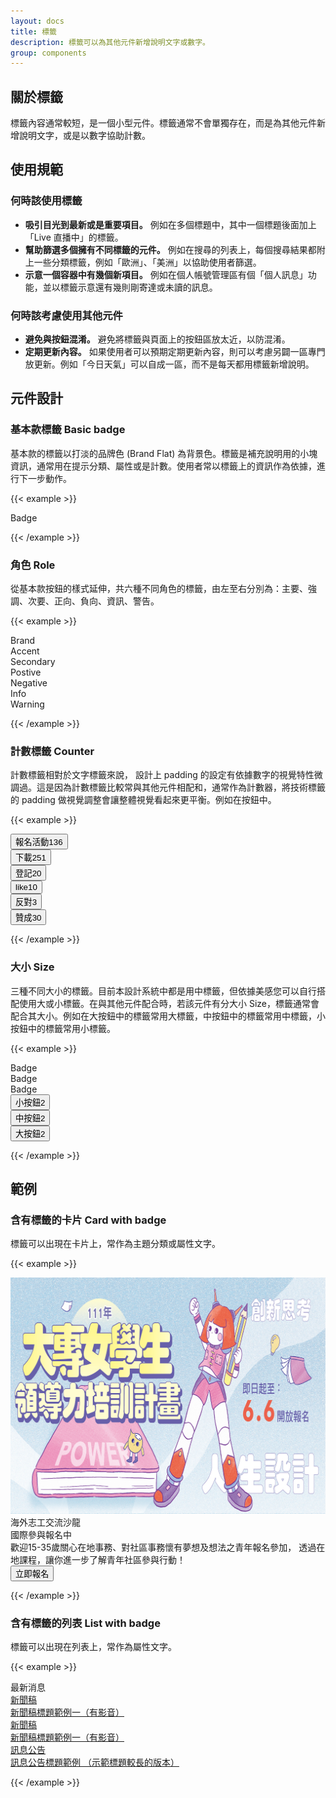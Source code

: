 ```yaml
---
layout: docs
title: 標籤
description: 標籤可以為其他元件新增說明文字或數字。
group: components
---
```


## 關於標籤

標籤內容通常較短，是一個小型元件。標籤通常不會單獨存在，而是為其他元件新增說明文字，或是以數字協助計數。

## 使用規範

### 何時該使用標籤

- **吸引目光到最新或是重要項目。** 例如在多個標題中，其中一個標題後面加上「Live 直播中」的標籤。
- **幫助篩選多個擁有不同標籤的元件。** 例如在搜尋的列表上，每個搜尋結果都附上一些分類標籤，例如「歐洲」、「美洲」以協助使用者篩選。
- **示意一個容器中有幾個新項目。** 例如在個人帳號管理區有個「個人訊息」功能，並以標籤示意還有幾則剛寄達或未讀的訊息。

### 何時該考慮使用其他元件

- **避免與按鈕混淆。** 避免將標籤與頁面上的按鈕區放太近，以防混淆。
- **定期更新內容。** 如果使用者可以預期定期更新內容，則可以考慮另闢一區專門放更新。例如「今日天氣」可以自成一區，而不是每天都用標籤新增說明。

## 元件設計

### 基本款標籤 Basic badge

基本款的標籤以打淡的品牌色 (Brand Flat) 為背景色。標籤是補充說明用的小塊資訊，通常用在提示分類、屬性或是計數。使用者常以標籤上的資訊作為依據，進行下一步動作。

{{< example >}}

<div class="row text-center">
  <div class="col">
    <span class="badge bg-brand-flat">Badge</span>
  </div>
</div>

{{< /example >}}

### 角色 Role

從基本款按鈕的樣式延伸，共六種不同角色的標籤，由左至右分別為：主要、強調、次要、正向、負向、資訊、警告。

{{< example >}}

<div class="row text-center">
  <div class="col g-3">
    <span class="badge bg-brand-flat">Brand</span>
  </div>
  <div class="col g-3">
    <span class="badge bg-accent-flat">Accent</span>
  </div>
  <div class="col g-3">
    <span class="badge bg-secondary-flat">Secondary</span>
  </div>
  <div class="col g-3">
    <span class="badge bg-positive-flat">Postive</span>
  </div>
  <div class="col g-3">
    <span class="badge bg-negative-flat">Negative</span>
  </div>
  <div class="col g-3">
    <span class="badge bg-info-flat">Info</span>
  </div>
  <div class="col g-3">
    <span class="badge bg-warning-flat">Warning</span>
  </div>
</div>

{{< /example >}}

### 計數標籤 Counter
計數標籤相對於文字標籤來說， 設計上 padding 的設定有依據數字的視覺特性微調過。這是因為計數標籤比較常與其他元件相配和，通常作為計數器，將技術標籤的 padding 做視覺調整會讓整體視覺看起來更平衡。例如在按鈕中。


{{< example >}}

<div class="row text-center" ontouchstart="">
  <div class="col-4 col-xl-2 gy-3">
    <button type="button" class="btn btn-primary"><span>報名活動</span><span class="badge badge-numerical">136</span></button>
  </div>
  <div class="col-4 col-xl-2 gy-3">
    <button type="button" class="btn btn-secondary"><span>下載</span><span class="badge badge-numerical bg-secondary-flat">251</span></button>
  </div>
  <div class="col-4 col-xl-2 gy-3">
    <button type="button" class="btn btn-tertiary"><span>登記</span><span class="badge badge-numerical">20</span></button>
  </div>
  <div class="col-4 col-xl-2 gy-3">
    <button type="button" class="btn btn-emi-secondary"><span>like</span><span class="badge badge-numerical">10</span></button>
  </div>
  <div class="col-4 col-xl-2 gy-3">
    <button type="button" class="btn btn-negative"><span>反對</span><span class="badge badge-numerical bg-negative-flat">3</span></button>
  </div>
  <div class="col-4 col-xl-2 gy-3">
    <button type="button" class="btn btn-positive"><span>贊成</span><span class="badge badge-numerical bg-positive-flat">30</span></button>
  </div>
</div>

{{< /example >}}

### 大小 Size

三種不同大小的標籤。目前本設計系統中都是用中標籤，但依據美感您可以自行搭配使用大或小標籤。在與其他元件配合時，若該元件有分大小 Size，標籤通常會配合其大小。例如在大按鈕中的標籤常用大標籤，中按鈕中的標籤常用中標籤，小按鈕中的標籤常用小標籤。

{{< example >}}

<div class="row text-center">
 <div class="col">
    <span class="badge bg-brand-flat badge-sm">Badge</span>
  </div>
  <div class="col">
    <span class="badge bg-brand-flat">Badge</span>
  </div>
  <div class="col">
    <span class="badge bg-brand-flat badge-lg">Badge</span>
  </div>
</div>
<div class="row text-center">
 <div class="col">
    <button type="button" class="btn btn-primary badge-sm"><span>小按鈕</span><span class="badge badge-numerical">2</span></button>
  </div>
  <div class="col">
    <button type="button" class="btn btn-primary"><span>中按鈕</span><span class="badge badge-numerical">2</span></button>
  </div>
  <div class="col">
    <button type="button" class="btn btn-primary badge-large"><span>大按鈕</span><span class="badge badge-numerical">2</span></button>
  </div>
</div>

{{< /example >}}



## 範例

### 含有標籤的卡片 Card with badge

標籤可以出現在卡片上，常作為主題分類或屬性文字。

{{< example >}}

<div class="row d-flex justify-content-center">
  <div class="col-md-4">
    <div class="card">
      <img
        src="/docs/5.1/assets/img/card_test_img_1.jpg"
        class="card-img-top"
        alt="..."
      />
      <div class="card-body">
        <div class="card-title">海外志工交流沙龍</div>
        <div class="badge-group">
          <span class="badge">國際參與</span
          ><span class="badge">報名中</span
          >
        </div>
        <div class="card-text">歡迎15-35歲關心在地事務、對社區事務懷有夢想及想法之青年報名參加，
透過在地課程，讓你進一步了解青年社區參與行動！</div>
        <div class="card-actions">
          <button type="button" class="btn btn-primary">立即報名</button>
        </div>
      </div>
    </div>
  </div>
</div>

{{< /example >}}

### 含有標籤的列表 List with badge

標籤可以出現在列表上，常作為屬性文字。

{{< example >}}

<div class="row d-flex justify-content-center">
  <div class="col-md-6">
    <div class="list-group-title">最新消息</div>
    <div class="list-group border divider">
      <a href="#" class="list-group-item"><span class="badge">新聞稿</span><div>新聞稿標題範例一（有影音）</div><i class="bi bi-camera-video-fill"></i></a>
      <a href="#" class="list-group-item"><span class="badge">新聞稿</span><div>新聞稿標題範例一（有影音）</div><i class="bi bi-camera-video-fill"></i></a>
      <a href="#" class="list-group-item"><span class="badge">訊息公告</span><div>訊息公告標題範例 （示範標題較長的版本）</div></a>
    </div>
  </div>
</div>

{{< /example >}}
